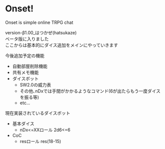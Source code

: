 # Onset!

Onset is simple online TRPG chat

version-β1.00_はつかぜ(hatsukaze)  
ベータ版に入りました  
ここからは基本的にダイス追加をメインにやっていきます  

今後追加予定の機能
+ 自動部屋削除機能
+ 共有メモ機能
+ ダイスボット
  + SW2.0の威力表
  + その他､nDxでは手間がかかるようなコマンド(6が出たらもう一度ダイスを振る等)
  + etc...

現在実装されているダイスボット
+ 基本ダイス
  + nDx<=XXロール 2d6<=6
+ CoC
  + resロール res(18-15)
